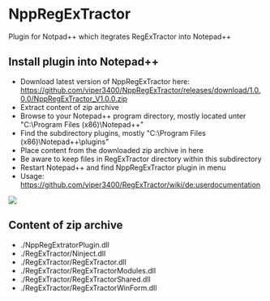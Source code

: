 # NppRegExTractor
Plugin for Notpad++ which itegrates RegExTractor into Notepad++

## Install plugin into Notepad++
* Download latest version of NppRegExTractor here: https://github.com/viper3400/NppRegExTractor/releases/download/1.0.0.0/NppRegExTractor_V1.0.0.zip
* Extract content of zip archive
* Browse to your Notepad++ program directory, mostly located unter "C:\Program Files (x86)\Notepad++"
* Find the subdirectory plugins, mostly "C:\Program Files (x86)\Notepad++\plugins"
* Place content from the downloaded zip archive in here
* Be aware to keep files in RegExTractor directory within this subdirectory
* Restart Notepad++ and find NppRegExTractor plugin in menu
* Usage: https://github.com/viper3400/RegExTractor/wiki/de:userdocumentation

![](https://github.com/viper3400/NppRegExTractor/blob/master/src/doc/images/npp_plugins_dir.png)


## Content of zip archive
* ./NppRegExtratorPlugin.dll
* ./RegExTractor/Ninject.dll
* ./RegExTractor/RegExTractor.dll
* ./RegExTractor/RegExTractorModules.dll
* ./RegExTractor/RegExTractorShared.dll
* ./RegExTractor/RegExTractorWinForm.dll
